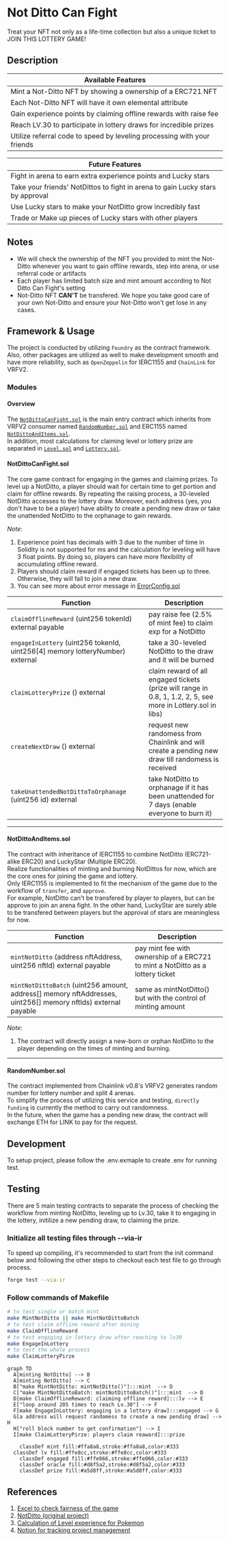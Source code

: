 # Not Ditto Can Fight

Treat your NFT not only as a life-time collection but also a unique ticket to JOIN THIS LOTTERY GAME!

## Description

| Available Features                                                      |
| ----------------------------------------------------------------------- |
| Mint a Not-Ditto NFT by showing a ownership of a ERC721 NFT             |
| Each Not-Ditto NFT will have it own elemental attribute                 |
| Gain experience points by claiming offline rewards with raise fee       |
| Reach LV.30 to participate in lottery draws for incredible prizes       |
| Utilize referral code to speed by leveling processing with your friends |

| Future Features                                                                |
| ------------------------------------------------------------------------------ |
| Fight in arena to earn extra experience points and Lucky stars                 |
| Take your friends' NotDittos to fight in arena to gain Lucky stars by approval |
| Use Lucky stars to make your NotDitto grow  incredibly fast                    |
| Trade or Make up pieces of Lucky stars with other players                      |

## Notes

- We will check the ownership of the NFT you provided to mint the Not-Ditto whenever you want to gain offline rewards, step into arena, or use referral code or artifacts
- Each player has limited batch size and mint amount according to Not Ditto Can Fight's setting
- Not-Ditto NFT **CAN'T** be transfered. We hope you take good care of your own Not-Ditto and ensure your Not-Ditto won't get lose in any cases.

## Framework & Usage
The project is conducted by utilizing `Foundry` as the contract framework.     
Also, other packages are utilized as well to make development smooth and have more reliability, such as `OpenZeppelin` for IERC1155 and `ChainLink` for VRFV2.
### Modules   
#### Overview
The [`NotDittoCanFight.sol`](./contracts/NotDittoCanFight.sol) is the main entry contract which inherits from VRFV2 consumer named [`RandomNumber.sol`]('./contracts/Oracle/RandomNumber.sol') and ERC1155 named [`NotDittoAndItems.sol`](./contracts/NFT/NotDittoAndItems.sol).    
In addition, most calculations for claiming level or lottery prize are separated in [`Level.sol`]('./contracts/libs/Level.sol') and [`Lottery.sol`]('./contracts/libs/Lottery.sol'). 

#### **NotDittoCanFight.sol**
The core game contract for engaging in the games and claiming prizes. To level up a NotDitto, a player should wait for certain time to get portion and claim for offline rewards. By repeating the raising process, a 30-leveled NotDitto accesses to the lottery draw. Moreover, each address (yes, you don't have to be a player) have ability to create a pending new draw or take the unattended NotDitto to the orphanage to gain rewards.     

*Note*:       
1. Experience point has decimals with 3 due to the number of time in Solidity is not supported for ms and the calculation for leveling will have 3 float points. By doing so, players can have more flexibility of accumulating offline reward.     
2. Players should claim reward if engaged tickets has been up to three. Otherwise, they will fail to join a new draw.    
3. You can see more about error message in [ErrorConfig.sol](./contracts/NFT/ErrorConfig.sol)


|Function| Description                                                                                                                                   |
|--------|-----------------------------------------------------------------------------------------------------------------------------------------------|
|`claimOfflineReward` (uint256 tokenId) external payable | pay raise fee (2.5% of mint fee) to claim exp for a NotDitto                                  |
|`engageInLottery` (uint256 tokenId, uint256[4] memory lotteryNumber) external | take a 30-leveled NotDitto to the draw and it will be burned            |
|`claimLotteryPrize` () external | claim reward of all engaged tickets (prize will range in 0.8, 1, 1.2, 2, 5, see more in Lottery.sol in libs)          |
|`createNextDraw` () external | request new randomess from Chainlink and will create a pending new draw till randomess is received                       |
|`takeUnattendedNotDittoToOrphanage` (uint256 id) external | take NotDitto to orphanage if it has been unattended for 7 days (enable everyone to burn it)|

---  

#### **NotDittoAndItems.sol**
The contract with inheritance of IERC1155 to combine NotDitto (ERC721-alike ERC20) and LuckyStar (Multiple ERC20).      
Realize functionalities of minting and burning NotDittos for now, which are the core ones for joining the game and lottery.           
Only IERC1155 is implemented to fit the mechanism of the game due to the workflow of `transfer`, and `approve`.      
For example, NotDitto can't be transfered by player to players, but can be approve to join an arena fight. In the other hand, LuckyStar are surely able to be transfered between players but the approval of stars are meaningless for now. 

|Function| Description                                                                                                                                   |
|--------|-----------------------------------------------------------------------------------------------------------------------------------------------|
|`mintNotDitto` (address nftAddress, uint256 nftId) external payable | pay mint fee with ownership of a ERC721 to mint a NotDitto as a lottery ticket    |
|`mintNotDittoBatch` (uint256 amount, address[] memory nftAddresses, uint256[] memory nftIds) external payable | same as mintNotDitto() but with the control of minting amount  |      

*Note*:       
1. The contract will directly assign a new-born or orphan NotDitto to the player depending on the times of minting and burning.

---    


#### **RandomNumber.sol**
The contract implemented from Chainlink v0.8's VRFV2 generates random number for lottery number and split 4 arenas.     
To simplify the process of utilizing this service and testing, `directly funding` is currently the method to carry out randomness.            
In the future, when the game has a pending new draw, the contract will exchange ETH for LINK to pay for the request.  

## Development
To setup project, please follow the .env.exmaple to create .env for running test.

## Testing
There are 5 main testing contracts to separate the process of checking the workflow from minting NotDitto, leveling up to Lv.30, take it to engaging in the lottery, initilize a new pending draw, to claiming the prize.      

### Initialize all testing files through --via-ir
To speed up compiling, it's recommended to start from the init command below and following the other steps to checkout each test file to go through process.
```bash
forge test --via-ir
```    

### Follow commands of Makefile

```bash
# to test single or batch mint
make MintNotDitto || make MintNotDittoBatch
# to test claim offline reward after mining
make ClaimOfflineReward
# to test engaging in lottery draw after reaching to lv30
make EngageInLottery
# to test the whole process
make ClaimLotteryPirze

```
```mermaid
graph TD
  A[minting NotDitto] --> B
  A[minting NotDitto] --> C
  B["make MintNotDitto: mintNotDitto()"]:::mint  --> D
  C["make MintNotDittoBatch: mintNotDittoBatch()"]:::mint  --> D
  D[make ClaimOfflineReward: claiming offline reward]:::lv --> E
  E["loop around 205 times to reach Lv.30"] --> F
  F[make EngageInLottery: engaging in a lottery draw]:::engaged --> G
  G[a address will request randomess to create a new pending draw] --> H
  H["roll block number to get confirmation"] --> I
  I[make ClaimLotteryPirze: players claim reaward]:::prize

	classDef mint fill:#ffa8a8,stroke:#ffa8a8,color:#333
  classDef lv fill:#ffe8cc,stroke:#ffe8cc,color:#333
	classDef engaged fill:#ffe066,stroke:#ffe066,color:#333
	classDef oracle fill:#d8f5a2,stroke:#d8f5a2,color:#333
	classDef prize fill:#a5d8ff,stroke:#a5d8ff,color:#333
```


## References

1. [Excel to check fairness of the game](https://docs.google.com/spreadsheets/d/1f9I2Zx6CNkebpZ-NZ3TdmCatKp9dpw4snaAjr-flyhE/edit?usp=sharing)
2. [NotDitto (original project)](https://notditto.xyz/) 
3. [Calculation of Level experience for Pokemon](https://bulbapedia.bulbagarden.net/wiki/Experience)
4. [Notion for tracking project management](https://strong-caboc-c3d.notion.site/cafa6ffed7a0478f993561a01b5a9026?v=210614fab0e74a27ab0e995bc9a1c554&pvs=4)